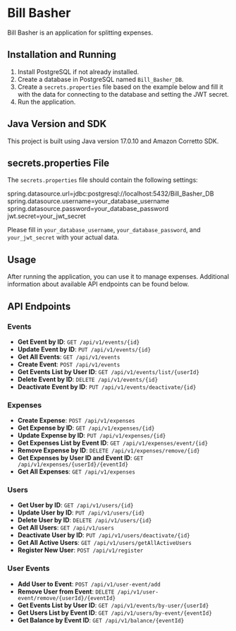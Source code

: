# Bill Basher

Bill Basher is an application for splitting expenses.

## Installation and Running

1. Install PostgreSQL if not already installed.
2. Create a database in PostgreSQL named `Bill_Basher_DB`.
3. Create a `secrets.properties` file based on the example below and fill it with the data for connecting to the database and setting the JWT secret.
4. Run the application.

## Java Version and SDK

This project is built using Java version 17.0.10 and Amazon Corretto SDK.

## secrets.properties File

The `secrets.properties` file should contain the following settings:

spring.datasource.url=jdbc:postgresql://localhost:5432/Bill_Basher_DB
spring.datasource.username=your_database_username
spring.datasource.password=your_database_password
jwt.secret=your_jwt_secret

Please fill in `your_database_username`, `your_database_password`, and `your_jwt_secret` with your actual data.

## Usage

After running the application, you can use it to manage expenses. Additional information about available API endpoints can be found below.

## API Endpoints

### Events

- **Get Event by ID**: `GET /api/v1/events/{id}`
- **Update Event by ID**: `PUT /api/v1/events/{id}`
- **Get All Events**: `GET /api/v1/events`
- **Create Event**: `POST /api/v1/events`
- **Get Events List by User ID**: `GET /api/v1/events/list/{userId}`
- **Delete Event by ID**: `DELETE /api/v1/events/{id}`
- **Deactivate Event by ID**: `PUT /api/v1/events/deactivate/{id}`

### Expenses

- **Create Expense**: `POST /api/v1/expenses`
- **Get Expense by ID**: `GET /api/v1/expenses/{id}`
- **Update Expense by ID**: `PUT /api/v1/expenses/{id}`
- **Get Expenses List by Event ID**: `GET /api/v1/expenses/event/{id}`
- **Remove Expense by ID**: `DELETE /api/v1/expenses/remove/{id}`
- **Get Expenses by User ID and Event ID**: `GET /api/v1/expenses/{userId}/{eventId}`
- **Get All Expenses**: `GET /api/v1/expenses`

### Users

- **Get User by ID**: `GET /api/v1/users/{id}`
- **Update User by ID**: `PUT /api/v1/users/{id}`
- **Delete User by ID**: `DELETE /api/v1/users/{id}`
- **Get All Users**: `GET /api/v1/users`
- **Deactivate User by ID**: `PUT /api/v1/users/deactivate/{id}`
- **Get All Active Users**: `GET /api/v1/users/getAllActiveUsers`
- **Register New User**: `POST /api/v1/register`

### User Events

- **Add User to Event**: `POST /api/v1/user-event/add`
- **Remove User from Event**: `DELETE /api/v1/user-event/remove/{userId}/{eventId}`
- **Get Events List by User ID**: `GET /api/v1/events/by-user/{userId}`
- **Get Users List by Event ID**: `GET /api/v1/users/by-event/{eventId}`
- **Get Balance by Event ID**: `GET /api/v1/balance/{eventId}`
